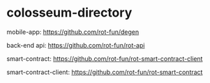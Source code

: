 # colosseum-directory

mobile-app: https://github.com/rot-fun/degen

back-end api: https://github.com/rot-fun/rot-api

smart-contract: https://github.com/rot-fun/rot-smart-contract-client

smart-contract-client: https://github.com/rot-fun/rot-smart-contract
